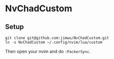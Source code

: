 # NvChadCustom

## Setup
```
git clone git@github.com:jimwu/NvChadCustom.git
ln -s NvChadCustom ~/.config/nvim/lua/custom
```

Then open your nvim and do `:PackerSync`.

